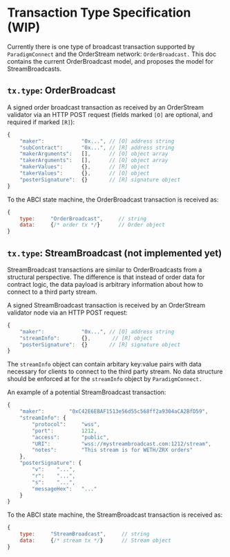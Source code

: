 # Transaction Type Specification (WIP)
Currently there is one type of broadcast transaction supported by `ParadigmConnect` and the OrderStream network: `OrderBroadcast.` This doc contains the current OrderBroadcast model, and proposes the model for StreamBroadcasts.

## `tx.type`: OrderBroadcast
A signed order broadcast transaction as received by an OrderStream validator via an HTTP POST request (fields marked `[O]` are optional, and required if marked `[R]`):
```js
{
    "maker":            "0x...", // [O] address string
    "subContract":      "0x...", // [R] address string
    "makerArguments":   [],      // [O] object array
    "takerArguments":   [],      // [O] object array
    "makerValues":      {},      // [R] object
    "takerValues":      {},      // [O] object
    "posterSignature":  {}       // [R] signature object 
}
```
To the ABCI state machine, the OrderBroadcast transaction is received as:
```js
{
    type:     "OrderBroadcast",     // string
    data:     {/* order tx */}      // Order object
}
```

## `tx.type`: StreamBroadcast (not implemented yet)
StreamBroadcast transactions are similar to OrderBroadcasts from a structural perspective. The difference is that instead of order data for contract logic, the data payload is arbitrary information about how to connect to a third party stream.

A signed StreamBroadcast transaction is received by an OrderStream validator node via an HTTP POST request:

```js
{
    "maker":            "0x...", // [O] address string
    "streamInfo":       {},       // [R] object
    "posterSignature":  {}       // [R] signature object 
}
```
The `streamInfo` object can contain arbitary key:value pairs with data necessary for clients to connect to the third party stream. No data structure should be enforced at for the `streamInfo` object by `ParadigmConnect.`

An example of a potential StreamBroadcast transaction:
```js
{
    "maker":        "0xC42E6EBAF1513e56d55c568ff2a9304aCA2BfD59",
    "streamInfo": {
        "protocol":     "wss",
        "port":         1212,
        "access":       "public",
        "URI":          "wss://mystreambroadcast.com:1212/stream",
        "notes":        "This stream is for WETH/ZRX orders"    
    },
    "posterSignature": {
        "v":    "...",
        "r":    "...",
        "s":    "...",
        "messageHex":   "..."
    }
}
```
To the ABCI state machine, the StreamBroadcast transaction is received as:
```js
{
    type:     "StreamBroadcast",     // string
    data:     {/* stream tx */}      // Stream object
}
```
